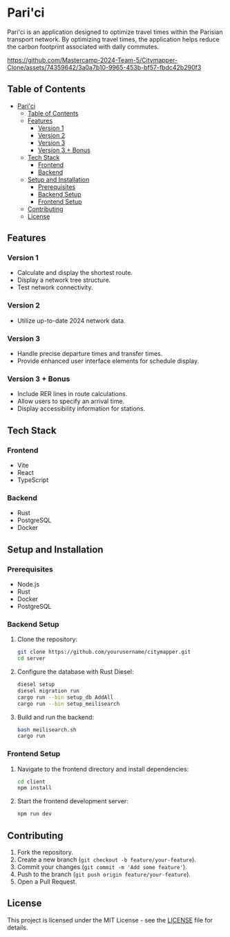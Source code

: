 # Pari'ci

Pari'ci is an application designed to optimize travel times within the Parisian transport network. By optimizing travel times, the application helps reduce the carbon footprint associated with daily commutes.


https://github.com/Mastercamp-2024-Team-5/Citymapper-Clone/assets/74359642/3a0a7b10-9965-453b-bf57-fbdc42b290f3


## Table of Contents

- [Pari'ci](#parici)
  - [Table of Contents](#table-of-contents)
  - [Features](#features)
    - [Version 1](#version-1)
    - [Version 2](#version-2)
    - [Version 3](#version-3)
    - [Version 3 + Bonus](#version-3--bonus)
  - [Tech Stack](#tech-stack)
    - [Frontend](#frontend)
    - [Backend](#backend)
  - [Setup and Installation](#setup-and-installation)
    - [Prerequisites](#prerequisites)
    - [Backend Setup](#backend-setup)
    - [Frontend Setup](#frontend-setup)
  - [Contributing](#contributing)
  - [License](#license)

## Features

### Version 1

- Calculate and display the shortest route.
- Display a network tree structure.
- Test network connectivity.

### Version 2

- Utilize up-to-date 2024 network data.

### Version 3

- Handle precise departure times and transfer times.
- Provide enhanced user interface elements for schedule display.

### Version 3 + Bonus

- Include RER lines in route calculations.
- Allow users to specify an arrival time.
- Display accessibility information for stations.

## Tech Stack

### Frontend

- Vite
- React
- TypeScript

### Backend

- Rust
- PostgreSQL
- Docker

## Setup and Installation

### Prerequisites

- Node.js
- Rust
- Docker
- PostgreSQL

### Backend Setup

1. Clone the repository:

   ```sh
   git clone https://github.com/yourusername/citymapper.git
   cd server
   ```

2. Configure the database with Rust Diesel:

   ```sh
   diesel setup
   diesel migration run
   cargo run --bin setup_db AddAll
   cargo run --bin setup_meilisearch
   ```

3. Build and run the backend:
   ```sh
   bash meilisearch.sh
   cargo run
   ```

### Frontend Setup

1. Navigate to the frontend directory and install dependencies:

   ```sh
   cd client
   npm install
   ```

2. Start the frontend development server:
   ```sh
   npm run dev
   ```

## Contributing

1. Fork the repository.
2. Create a new branch (`git checkout -b feature/your-feature`).
3. Commit your changes (`git commit -m 'Add some feature'`).
4. Push to the branch (`git push origin feature/your-feature`).
5. Open a Pull Request.

## License

This project is licensed under the MIT License - see the [LICENSE](LICENSE) file for details.
